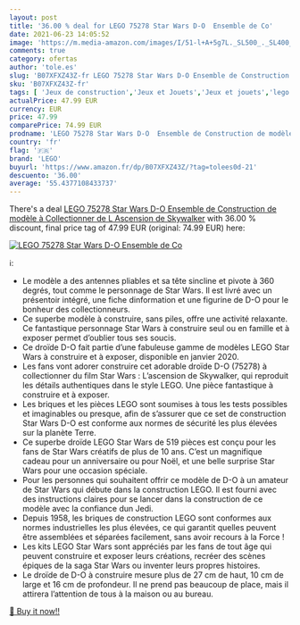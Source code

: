 ```yaml
---
layout: post
title: '36.00 % deal for LEGO 75278 Star Wars D-O  Ensemble de Co'
date: 2021-06-23 14:05:52
image: 'https://m.media-amazon.com/images/I/51-l+A+5g7L._SL500_._SL400_.jpg'
comments: true
category: ofertas
author: 'tole.es'
slug: 'B07XFXZ43Z-fr LEGO 75278 Star Wars D-O Ensemble de Construction de...'
sku: 'B07XFXZ43Z-fr'
tags: [ 'Jeux de construction','Jeux et Jouets','Jeux et jouets','lego', ]
actualPrice: 47.99 EUR
currency: EUR
price: 47.99
comparePrice: 74.99 EUR
prodname: 'LEGO 75278 Star Wars D-O  Ensemble de Construction de modèle à Collectionner de L Ascension de Skywalker'
country: 'fr'
flag: '🇫🇷'
brand: 'LEGO'
buyurl: 'https://www.amazon.fr/dp/B07XFXZ43Z/?tag=tolees0d-21'
descuento: '36.00'
average: '55.4377108433737'
---
```


There's a deal [LEGO 75278 Star Wars D-O  Ensemble de Construction de modèle à Collectionner de L Ascension de Skywalker](https://www.amazon.fr/dp/B07XFXZ43Z/?tag=tolees0d-21)  with  36.00 % discount, final price tag of  47.99 EUR (original: 74.99 EUR) here:

[![LEGO 75278 Star Wars D-O  Ensemble de Co](https://m.media-amazon.com/images/I/51-l+A+5g7L._SL500_._SL400_.jpg)](https://www.amazon.fr/dp/B07XFXZ43Z/?tag=tolees0d-21)

ℹ️:

- Le modèle a des antennes pliables et sa tête sincline et pivote à 360 degrés, tout comme le personnage de Star Wars. Il est livré avec un présentoir intégré, une fiche dinformation et une figurine de D-O pour le bonheur des collectionneurs.
- Ce superbe modèle à construire, sans piles, offre une activité relaxante. Ce fantastique personnage Star Wars à construire seul ou en famille et à exposer permet d’oublier tous ses soucis.
- Ce droïde D-O fait partie d’une fabuleuse gamme de modèles LEGO Star Wars à construire et à exposer, disponible en janvier 2020.
- Les fans vont adorer construire cet adorable droïde D-O (75278) à collectionner du film Star Wars : L’ascension de Skywalker, qui reproduit les détails authentiques dans le style LEGO. Une pièce fantastique à construire et à exposer.
- Les briques et les pièces LEGO sont soumises à tous les tests possibles et imaginables ou presque, afin de s’assurer que ce set de construction Star Wars D-O est conforme aux normes de sécurité les plus élevées sur la planète Terre.
- Ce superbe droïde LEGO Star Wars de 519 pièces est conçu pour les fans de Star Wars créatifs de plus de 10 ans. C’est un magnifique cadeau pour un anniversaire ou pour Noël, et une belle surprise Star Wars pour une occasion spéciale.
- Pour les personnes qui souhaitent offrir ce modèle de D-O à un amateur de Star Wars qui débute dans la construction LEGO. Il est fourni avec des instructions claires pour se lancer dans la construction de ce modèle avec la confiance dun Jedi.
- Depuis 1958, les briques de construction LEGO sont conformes aux normes industrielles les plus élevées, ce qui garantit quelles peuvent être assemblées et séparées facilement, sans avoir recours à la Force !
- Les kits LEGO Star Wars sont appréciés par les fans de tout âge qui peuvent construire et exposer leurs créations, recréer des scènes épiques de la saga Star Wars ou inventer leurs propres histoires.
- Le droïde de D-O à construire mesure plus de 27 cm de haut, 10 cm de large et 16 cm de profondeur. Il ne prend pas beaucoup de place, mais il attirera l’attention de tous à la maison ou au bureau.

[🛒 Buy it now!!](https://www.amazon.fr/dp/B07XFXZ43Z/?tag=tolees0d-21)
